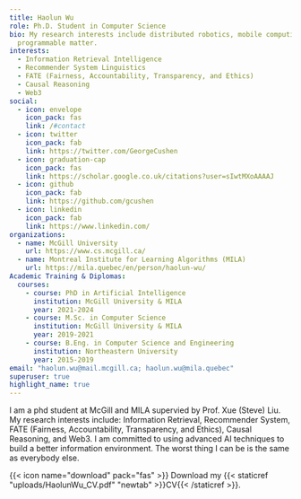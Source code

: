 ```yaml
---
title: Haolun Wu
role: Ph.D. Student in Computer Science
bio: My research interests include distributed robotics, mobile computing and
  programmable matter.
interests:
  - Information Retrieval Intelligence
  - Recommender System Linguistics
  - FATE (Fairness, Accountability, Transparency, and Ethics)
  - Causal Reasoning
  - Web3
social:
  - icon: envelope
    icon_pack: fas
    link: /#contact
  - icon: twitter
    icon_pack: fab
    link: https://twitter.com/GeorgeCushen
  - icon: graduation-cap
    icon_pack: fas
    link: https://scholar.google.co.uk/citations?user=sIwtMXoAAAAJ
  - icon: github
    icon_pack: fab
    link: https://github.com/gcushen
  - icon: linkedin
    icon_pack: fab
    link: https://www.linkedin.com/
organizations:
  - name: McGill University
    url: https://www.cs.mcgill.ca/
  - name: Montreal Institute for Learning Algorithms (MILA)
    url: https://mila.quebec/en/person/haolun-wu/
Academic Training & Diplomas:
  courses:
    - course: PhD in Artificial Intelligence
      institution: McGill University & MILA
      year: 2021-2024
    - course: M.Sc. in Computer Science
      institution: McGill University & MILA
      year: 2019-2021
    - course: B.Eng. in Computer Science and Engineering
      institution: Northeastern University
      year: 2015-2019
email: "haolun.wu@mail.mcgill.ca; haolun.wu@mila.quebec"
superuser: true
highlight_name: true
---
```


I am a phd student at McGill and MILA supervied by Prof. Xue (Steve) Liu. 
My research interests include: Information Retrieval, Recommender System, FATE (Fairness, Accountability, Transparency, and Ethics), Causal Reasoning, and Web3. 
I am committed to using advanced AI techniques to build a better information environment.
The worst thing I can be is the same as everybody else.

{{< icon name="download" pack="fas" >}} Download my {{< staticref "uploads/HaolunWu_CV.pdf" "newtab" >}}CV{{< /staticref >}}.
